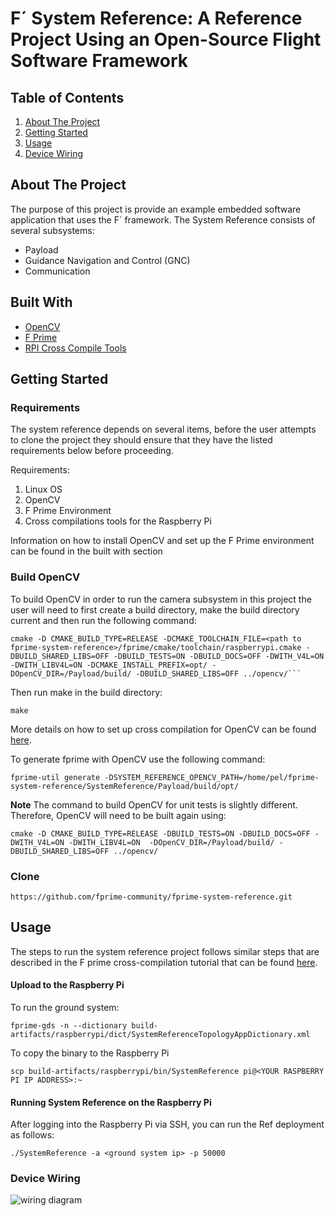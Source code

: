 # F´ System Reference: A Reference Project Using an Open-Source Flight Software Framework

## Table of Contents 
1. [About The Project](#About-The-Project)
3. [Getting Started](#Getting-Started)
4. [Usage](#Usage)
5. [Device Wiring](#Device-Wiring)

## About The Project
The purpose of this project is provide an example embedded software application that uses the F´ framework. 
The System Reference consists of several subsystems: 
- Payload
- Guidance Navigation and Control (GNC)
- Communication 

## Built With
- [OpenCV](https://github.com/opencv/opencv)
- [F Prime](https://github.com/nasa/fprime) 
- [RPI Cross Compile Tools](https://github.com/raspberrypi/tools)

## Getting Started

### Requirements 
The system reference depends on several items, before the user attempts to clone the project they should ensure that they 
have the listed requirements below before proceeding. 

Requirements:
1. Linux OS
2. OpenCV
3. F Prime Environment
4. Cross compilations tools for the Raspberry Pi

Information on how to install OpenCV and set up the F Prime environment can be found in the built with section

### Build OpenCV
To build OpenCV in order to run the camera subsystem in this project the user will need to
first create a build directory, make the build directory current and then run the following command: 

```
cmake -D CMAKE_BUILD_TYPE=RELEASE -DCMAKE_TOOLCHAIN_FILE=<path to fprime-system-reference>/fprime/cmake/toolchain/raspberrypi.cmake -DBUILD_SHARED_LIBS=OFF -DBUILD_TESTS=ON -DBUILD_DOCS=OFF -DWITH_V4L=ON -DWITH_LIBV4L=ON -DCMAKE_INSTALL_PREFIX=opt/ -DOpenCV_DIR=/Payload/build/ -DBUILD_SHARED_LIBS=OFF ../opencv/```
```
Then run make in the build directory: 
```
make
```
More details on how to set up cross compilation for OpenCV can be found [here](https://docs.opencv.org/4.x/d0/d76/tutorial_arm_crosscompile_with_cmake.html).

To generate fprime with OpenCV use the following command:
```
fprime-util generate -DSYSTEM_REFERENCE_OPENCV_PATH=/home/pel/fprime-system-reference/SystemReference/Payload/build/opt/
```
**Note**
The command to build OpenCV for unit tests is slightly different. Therefore, OpenCV will need to be built again using:
```
cmake -D CMAKE_BUILD_TYPE=RELEASE -DBUILD_TESTS=ON -DBUILD_DOCS=OFF -DWITH_V4L=ON -DWITH_LIBV4L=ON  -DOpenCV_DIR=/Payload/build/ -DBUILD_SHARED_LIBS=OFF ../opencv/
```
### Clone
```
https://github.com/fprime-community/fprime-system-reference.git
```

## Usage
The steps to run the system reference project follows similar steps that are described in the F prime cross-compilation
tutorial that can be found [here](https://nasa.github.io/fprime/Tutorials/CrossCompilation/Tutorial.html).

#### Upload to the Raspberry Pi
To run the ground system:
```
fprime-gds -n --dictionary build-artifacts/raspberrypi/dict/SystemReferenceTopologyAppDictionary.xml
```

To copy the binary to the Raspberry Pi 
```
scp build-artifacts/raspberrypi/bin/SystemReference pi@<YOUR RASPBERRY PI IP ADDRESS>:~
```
#### Running System Reference on the Raspberry Pi
After logging into the Raspberry Pi via SSH, you can run the Ref deployment as follows: 
```
./SystemReference -a <ground system ip> -p 50000
```
### Device Wiring

![wiring diagram](../docs/img/wiring-diagram.png)
